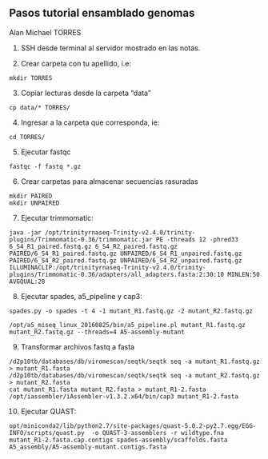 ## Pasos tutorial ensamblado genomas

Alan Michael TORRES

1. SSH desde terminal al servidor mostrado en las notas.

2. Crear carpeta con tu apellido, i.e:


`mkdir TORRES`


3. Copiar lecturas desde la carpeta “data”

`cp data/* TORRES/`

4. Ingresar a la carpeta que corresponda, ie:

`cd TORRES/`

5. Ejecutar fastqc

`fastqc -f fastq *.gz`

6. Crear carpetas para almacenar secuencias rasuradas

```
mkdir PAIRED
mkdir UNPAIRED
```

7. Ejecutar trimmomatic:

```
java -jar /opt/trinityrnaseq-Trinity-v2.4.0/trinity-plugins/Trimmomatic-0.36/trimmomatic.jar PE -threads 12 -phred33 6_S4_R1_paired.fastq.gz 6_S4_R2_paired.fastq.gz PAIRED/6_S4_R1_paired.fastq.gz UNPAIRED/6_S4_R1_unpaired.fastq.gz PAIRED/6_S4_R2_paired.fastq.gz UNPAIRED/6_S4_R2_unpaired.fastq.gz ILLUMINACLIP:/opt/trinityrnaseq-Trinity-v2.4.0/trinity-plugins/Trimmomatic-0.36/adapters/all_adapters.fasta:2:30:10 MINLEN:50 AVGQUAL:28
```

8. Ejecutar spades, a5_pipeline y cap3:

```
spades.py -o spades -t 4 -1 mutant_R1.fastq.gz -2 mutant_R2.fastq.gz

/opt/a5_miseq_linux_20160825/bin/a5_pipeline.pl mutant_R1.fastq.gz mutant_R2.fastq.gz --threads=4 A5-assembly-mutant

```

9. Transformar archivos fastq a fasta

```
/d2p10tb/databases/db/viromescan/seqtk/seqtk seq -a mutant_R1.fastq.gz > mutant_R1.fasta
/d2p10tb/databases/db/viromescan/seqtk/seqtk seq -a mutant_R2.fastq.gz > mutant_R2.fasta
cat mutant_R1.fasta mutant_R2.fasta > mutant_R1-2.fasta
/opt/iassembler/iAssembler-v1.3.2.x64/bin/cap3 mutant_R1-2.fasta
```

10. Ejecutar QUAST:

```
opt/miniconda2/lib/python2.7/site-packages/quast-5.0.2-py2.7.egg/EGG-INFO/scripts/quast.py  -o QUAST-3-assemblers -r wildtype.fna mutant_R1-2.fasta.cap.contigs spades-assembly/scaffolds.fasta A5_assembly/A5-assembly-mutant.contigs.fasta
```
